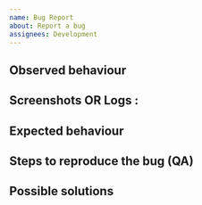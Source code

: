 ```yaml
---
name: Bug Report
about: Report a bug
assignees: Development
---
```


## Observed behaviour

## Screenshots OR Logs :

## Expected behaviour

## Steps to reproduce the bug (QA)

## Possible solutions
